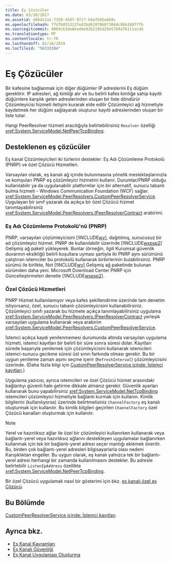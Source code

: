 ```yaml
---
title: Eş Çözücüler
ms.date: 03/30/2017
ms.assetid: d86d12a1-7358-450f-9727-b6afb95adb9c
ms.openlocfilehash: f7d7b055312fe82bd628f8b07304dc9bb188fffb
ms.sourcegitcommit: 0069cb3de8eed4e92b2195d29e5769a76111acdd
ms.translationtype: MT
ms.contentlocale: tr-TR
ms.lasthandoff: 02/16/2019
ms.locfileid: "56333384"
---
```

# <a name="peer-resolvers"></a>Eş Çözücüler
Bir kafesine bağlanmak için diğer düğümler IP adreslerini Eş düğüm gerektirir. IP adresleri, ağ kimliği alır ve bu belirli kafes kimliğe sahip kayıtlı düğümlere karşılık gelen adreslerinden oluşan bir liste döndürür Çözümleyicisi hizmeti iletişim kurarak elde edilir Çözümleyici ağ hizmetiyle kaydetmek her düğüm sağlayarak oluşturur kayıtlı adreslerinden oluşan bir liste tutar.  
  
 Hangi PeerResolver hizmeti aracılığıyla belirtebilirsiniz `Resolver` özelliği <xref:System.ServiceModel.NetPeerTcpBinding>.  
  
## <a name="supported-peer-resolvers"></a>Desteklenen eş çözücüler  
 Eş kanal Çözümleyicileri iki türlerini destekler: Eş Adı Çözümleme Protokolü (PNRP) ve özel Çözücü Hizmetleri.  
  
 Varsayılan olarak, eş kanalı ağ içinde bulunmasına yönelik meslektaşlarınızla ve komşuları PNRP eş çözümleyici hizmetini kullanır. Durumlar/PNRP olduğu kullanılabilir ya da uygulanabilir platformlar için bir alternatif, sunucu tabanlı bulma hizmeti - Windows Communication Foundation (WCF) sağlar. <xref:System.ServiceModel.PeerResolvers.CustomPeerResolverService>. Uygulayan bir sınıf yazarak da açıkça bir özel Çözücü hizmet tanımlayabilirsiniz <xref:System.ServiceModel.PeerResolvers.IPeerResolverContract> arabirimi.  
  
### <a name="peer-name-resolution-protocol-pnrp"></a>Eş Adı Çözümleme Protokolü'nü (PNRP)  
 PNRP, varsayılan çözümleyicisini [!INCLUDE[wv](../../../../includes/wv-md.md)], dağıtılmış, sunucusuz bir ad çözümleyici hizmet. PNRP de kullanılabilir üzerinde [!INCLUDE[wxpsp2](../../../../includes/wxpsp2-md.md)] Gelişmiş ağ paketi yükleyerek. Bunlar (örneğin, ilgili Kurumsal güvenlik duvarının eksikliği) belirli koşullara uyması şartıyla iki PNRP aynı sürümünü çalıştıran istemciler bu protokolü kullanarak birbirlerinin bulabilirsiniz. PNRP sürümü ile birlikte, Not [!INCLUDE[wv](../../../../includes/wv-md.md)] Gelişmiş ağ paketinde bulunan sürümden daha yeni. Microsoft Download Center PNRP için Güncelleştirmeleri denetle [!INCLUDE[wxpsp2](../../../../includes/wxpsp2-md.md)].  
  
### <a name="custom-resolver-services"></a>Özel Çözücü Hizmetleri  
 PNRP Hizmet kullanılamıyor veya kafes şekillendirme üzerinde tam denetim istiyorsanız, özel, sunucu tabanlı çözümleyicisini kullanabilirsiniz. Çözümleyici sınıfı yazarak bu hizmete açıkça tanımlayabilirsiniz uygulama <xref:System.ServiceModel.PeerResolvers.IPeerResolverContract> yerleşik varsayılan uygulama kullanarak veya arabirim <xref:System.ServiceModel.PeerResolvers.CustomPeerResolverService>.  
  
 İstemci açıkça kaydı yenilenmemesi durumunda altında varsayılan uygulama hizmeti, istemci kayıtları bir belirli bir süre sonra süresi dolar. Kayıtları sürede başarıyla yenilemek için çözümleyicisini kullanarak istemcileri istemci-sunucu gecikme süresi üst sınırı farkında olması gerekir. Bu bir uygun yenileme zaman aşımı seçme içerir (`RefreshInterval`) çözümleyicisini üzerinde. (Daha fazla bilgi için [CustomPeerResolverService içinde: İstemci kayıtları](../../../../docs/framework/wcf/feature-details/inside-the-custompeerresolverservice-client-registrations.md).)  
  
 Uygulama yazıcısı, ayrıca istemcileri ve özel Çözücü hizmet arasındaki bağlantıyı güvenli hale getirme dikkate almanız gerekir. Güvenlik ayarları kullanarak bunu yapabilirsiniz <xref:System.ServiceModel.NetTcpBinding> istemcileri çözümleyici hizmetiyle bağlantı kurmak için kullanın. Kimlik bilgilerini (kullanılıyorsa) üzerinde belirtmelisiniz `ChannelFactory` eş kanalı oluşturmak için kullanılır. Bu kimlik bilgileri geçirilen `ChannelFactory` özel Çözücü kanalları oluşturmak için kullanılır.  
  
> [!NOTE]
>  Yerel ve hazırlıksız ağlar ile özel bir çözümleyici kullanırken kullanarak veya bağlantı-yerel veya hazırlıksız ağlarını destekleyen uygulamalar bağlanırken kullanmak için tek bir bağlantı-yerel adresi seçer mantığı eklemek önerilir. Bu, birden çok bağlantı-yerel adresleri bilgisayarlarla olası nedeni Karışıklıktan engeller. Bu uygun olarak, eş kanalı yalnızca tek bir bağlantı-yerel adresi herhangi bir zamanda kullanılmasını destekler. Bu adresle belirtebilir `ListenIpAddress` özellikte <xref:System.ServiceModel.NetPeerTcpBinding>.  
  
 Bir özel Çözücü uygulamak nasıl bir gösterimi için bkz. [eş kanalı özel eş Çözücü](https://docs.microsoft.com/previous-versions/dotnet/netframework-3.5/ms751466(v=vs.90)).  
  
## <a name="in-this-section"></a>Bu Bölümde  
 [CustomPeerResolverService içinde: İstemci kayıtları](../../../../docs/framework/wcf/feature-details/inside-the-custompeerresolverservice-client-registrations.md)  
  
## <a name="see-also"></a>Ayrıca bkz.
- [Eş Kanal Kavramları](../../../../docs/framework/wcf/feature-details/peer-channel-concepts.md)
- [Eş Kanalı Güvenliği](../../../../docs/framework/wcf/feature-details/peer-channel-security.md)
- [Eş Kanal Uygulaması Oluşturma](../../../../docs/framework/wcf/feature-details/building-a-peer-channel-application.md)
